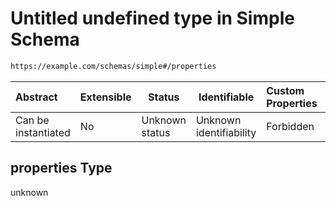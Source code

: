 # Untitled undefined type in Simple Schema

```txt
https://example.com/schemas/simple#/properties
```




| Abstract            | Extensible | Status         | Identifiable            | Custom Properties | Additional Properties | Access Restrictions | Defined In                                                                             |
| :------------------ | ---------- | -------------- | ----------------------- | :---------------- | --------------------- | ------------------- | -------------------------------------------------------------------------------------- |
| Can be instantiated | No         | Unknown status | Unknown identifiability | Forbidden         | Allowed               | none                | [simple.schema.json\*](../generated-schemas/simple.schema.json "open original schema") |

## properties Type

unknown
